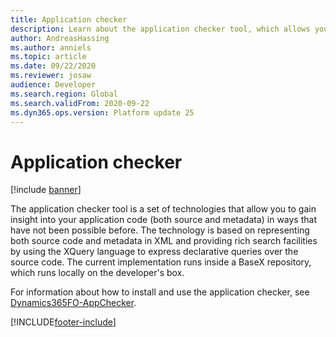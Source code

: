 ```yaml
---
title: Application checker
description: Learn about the application checker tool, which allows you to gain insight into your application's source and metadata code.
author: AndreasHassing
ms.author: anniels
ms.topic: article
ms.date: 09/22/2020
ms.reviewer: josaw
audience: Developer
ms.search.region: Global
ms.search.validFrom: 2020-09-22
ms.dyn365.ops.version: Platform update 25
---
```


# Application checker

[!include [banner](../includes/banner.md)]

The application checker tool is a set of technologies that allow you to gain insight into your application code (both source and metadata) in ways that have not been possible before. The technology is based on representing both source code and metadata in XML and providing rich search facilities by using the XQuery language to express declarative queries over the source code. The current implementation runs inside a BaseX repository, which runs locally on the developer's box. 

For information about how to install and use the application checker, see [Dynamics365FO-AppChecker](https://github.com/microsoft/Dynamics365FO-AppChecker).



[!INCLUDE[footer-include](../../../includes/footer-banner.md)]
